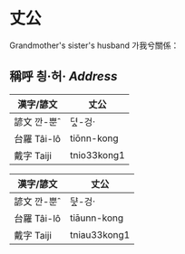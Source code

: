 # 丈公
Grandmother's sister's husband
가我兮關係：

## 稱呼 칑·허· _Address_

漢字/諺文 | 丈公
--- | ---
諺文 깐-뿐ˆ | 뎌ᇫ-겅·
台羅 Tâi-lô | tiōnn-kong
戴字 Taiji | tnio33kong1


漢字/諺文 | 丈公
--- | ---
諺文 깐-뿐ˆ | ᄃᆤᇫ-겅·
台羅 Tâi-lô | tiāunn-kong
戴字 Taiji | tniau33kong1


